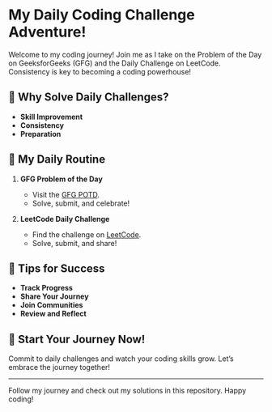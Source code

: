 # My Daily Coding Challenge Adventure!

Welcome to my coding journey! Join me as I take on the Problem of the Day on GeeksforGeeks (GFG) and the Daily Challenge on LeetCode. Consistency is key to becoming a coding powerhouse!

## 🚀 Why Solve Daily Challenges?
- **Skill Improvement**
- **Consistency**
- **Preparation**

## 📅 My Daily Routine
1. **GFG Problem of the Day**
   - Visit the [GFG POTD](https://www.geeksforgeeks.org/problem-of-the-day/).
   - Solve, submit, and celebrate!

2. **LeetCode Daily Challenge**
   - Find the challenge on [LeetCode](https://leetcode.com/problemset/all/).
   - Solve, submit, and share!

## 🌟 Tips for Success
- **Track Progress**
- **Share Your Journey**
- **Join Communities**
- **Review and Reflect**

## 💪 Start Your Journey Now!
Commit to daily challenges and watch your coding skills grow. Let’s embrace the journey together!

---

Follow my journey and check out my solutions in this repository. Happy coding!

